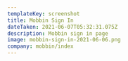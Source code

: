 ```yaml
---
templateKey: screenshot
title: Mobbin Sign In
dateTaken: 2021-06-07T05:32:31.075Z
description: Mobbin sign in page
image: mobbin-sign-in-2021-06-06.png
company: mobbin/index
---
```

